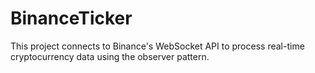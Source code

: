 # BinanceTicker
This project connects to Binance's WebSocket API to process real-time cryptocurrency data using the observer pattern.
